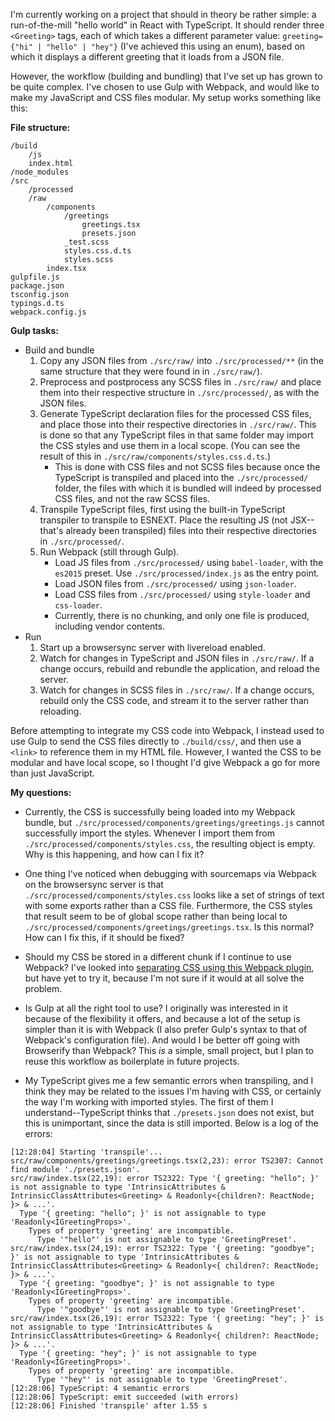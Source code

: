 I'm currently working on a project that should in theory be rather simple: a run-of-the-mill "hello world" in React with TypeScript. It should render three `<Greeting>` tags, each of which takes a different parameter value: `greeting={"hi" | "hello" | "hey"}` (I've achieved this using an enum), based on which it displays a different greeting that it loads from a JSON file.

However, the workflow (building and bundling) that I've set up has grown to be quite complex. I've chosen to use Gulp with Webpack, and would like to make my JavaScript and CSS files modular. My setup works something like this:

**File structure:**
```
/build
    /js
    index.html
/node_modules
/src
    /processed
    /raw
        /components
            /greetings
                greetings.tsx
                presets.json
            _test.scss
            styles.css.d.ts
            styles.scss
        index.tsx
gulpfile.js
package.json
tsconfig.json
typings.d.ts
webpack.config.js
```

**Gulp tasks:**

- Build and bundle
    1. Copy any JSON files from `./src/raw/` into `./src/processed/**` (in the same structure that they were found in in `./src/raw/`).
    2. Preprocess and postprocess any SCSS files in `./src/raw/` and place them into their respective structure in `./src/processed/`, as with the JSON files.
    3. Generate TypeScript declaration files for the processed CSS files, and place those into their respective directories in `./src/raw/`. This is done so that any TypeScript files in that same folder may import the CSS styles and use them in a local scope. (You can see the result of this in `./src/raw/components/styles.css.d.ts`.)
        - This is done with CSS files and not SCSS files because once the TypeScript is transpiled and placed into the `./src/processed/` folder, the files with which it is bundled will indeed by processed CSS files, and not the raw SCSS files.
    4. Transpile TypeScript files, first using the built-in TypeScript transpiler to transpile to ESNEXT. Place the resulting JS (not JSX--that's already been transpiled) files into their respective directories in `./src/processed/`.
    5. Run Webpack (still through Gulp).
        - Load JS files from `./src/processed/` using `babel-loader`, with the `es2015` preset. Use `./src/processed/index.js` as the entry point.
        - Load JSON files from `./src/processed/` using `json-loader`.
        - Load CSS files from `./src/processed/` using `style-loader` and `css-loader`.
        - Currently, there is no chunking, and only one file is produced, including vendor contents.
- Run
    1. Start up a browsersync server with livereload enabled.
    2. Watch for changes in TypeScript and JSON files in `./src/raw/`. If a change occurs, rebuild and rebundle the application, and reload the server.
    3. Watch for changes in SCSS files in `./src/raw/`. If a change occurs, rebuild only the CSS code, and stream it to the server rather than reloading.

Before attempting to integrate my CSS code into Webpack, I instead used to use Gulp to send the CSS files directly to `./build/css/`, and then use a `<link>` to reference them in my HTML file. However, I wanted the CSS to be modular and have local scope, so I thought I'd give Webpack a go for more than just JavaScript.

**My questions:**
- Currently, the CSS is successfully being loaded into my Webpack bundle, but `./src/processed/components/greetings/greetings.js` cannot successfully import the styles. Whenever I import them from `./src/processed/components/styles.css`, the resulting object is empty. Why is this happening, and how can I fix it?

- One thing I've noticed when debugging with sourcemaps via Webpack on the browsersync server is that `./src/processed/components/styles.css` looks like a set of strings of text with some exports rather than a CSS file. Furthermore, the CSS styles that result seem to be of global scope rather than being local to `./src/processed/components/greetings/greetings.tsx`. Is this normal? How can I fix this, if it should be fixed?

- Should my CSS be stored in a different chunk if I continue to use Webpack? I've looked into [separating CSS using this Webpack plugin](https://survivejs.com/webpack/styling/separating-css/), but have yet to try it, because I'm not sure if it would at all solve the problem.

- Is Gulp at all the right tool to use? I originally was interested in it because of the flexibility it offers, and because a lot of the setup is simpler than it is with Webpack (I also prefer Gulp's syntax to that of Webpack's configuration file). And would I be better off going with Browserify than Webpack? This _is_ a simple, small project, but I plan to reuse this workflow as boilerplate in future projects.

- My TypeScript gives me a few semantic errors when transpiling, and I think they may be related to the issues I'm having with CSS, or certainly the way I'm working with imported styles. The first of them I understand--TypeScript thinks that `./presets.json` does not exist, but this is unimportant, since the data is still imported. Below is a log of the errors:

```
[12:28:04] Starting 'transpile'...
src/raw/components/greetings/greetings.tsx(2,23): error TS2307: Cannot find module './presets.json'.
src/raw/index.tsx(22,19): error TS2322: Type '{ greeting: "hello"; }' is not assignable to type 'IntrinsicAttributes & IntrinsicClassAttributes<Greeting> & Readonly<{children?: ReactNode; }> & ...'.
  Type '{ greeting: "hello"; }' is not assignable to type 'Readonly<IGreetingProps>'.
    Types of property 'greeting' are incompatible.
      Type '"hello"' is not assignable to type 'GreetingPreset'.
src/raw/index.tsx(24,19): error TS2322: Type '{ greeting: "goodbye"; }' is not assignable to type 'IntrinsicAttributes & IntrinsicClassAttributes<Greeting> & Readonly<{ children?: ReactNode; }> & ...'.
  Type '{ greeting: "goodbye"; }' is not assignable to type 'Readonly<IGreetingProps>'.
    Types of property 'greeting' are incompatible.
      Type '"goodbye"' is not assignable to type 'GreetingPreset'.
src/raw/index.tsx(26,19): error TS2322: Type '{ greeting: "hey"; }' is not assignable to type 'IntrinsicAttributes & IntrinsicClassAttributes<Greeting> & Readonly<{ children?: ReactNode; }> & ...'.
  Type '{ greeting: "hey"; }' is not assignable to type 'Readonly<IGreetingProps>'.
    Types of property 'greeting' are incompatible.
      Type '"hey"' is not assignable to type 'GreetingPreset'.
[12:28:06] TypeScript: 4 semantic errors
[12:28:06] TypeScript: emit succeeded (with errors)
[12:28:06] Finished 'transpile' after 1.55 s
```